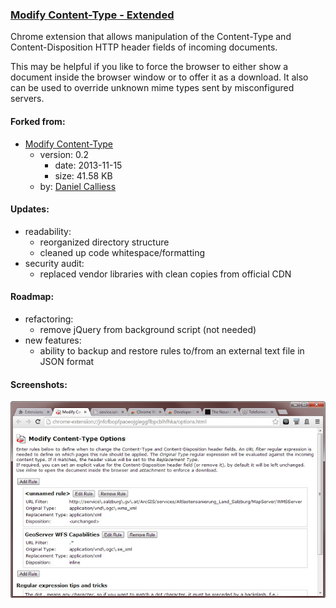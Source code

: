 ### [Modify Content-Type - Extended](https://github.com/warren-bank/crx-modify-content-type)

Chrome extension that allows manipulation of the Content-Type and Content-Disposition HTTP header fields of incoming documents.

This may be helpful if you like to force the browser to either show a document inside the browser window or to offer it as a download.
It also can be used to override unknown mime types sent by misconfigured servers.

#### Forked from:

* [Modify Content-Type](https://chrome.google.com/webstore/detail/modify-content-type/jnfofbopfpaoeojgieggflbpcblhfhka)
  - version: 0.2
    * date: 2013-11-15
    * size: 41.58 KB
  - by: [Daniel Calliess](https://github.com/flansch)

#### Updates:

* readability:
  - reorganized directory structure
  - cleaned up code whitespace/formatting
* security audit:
  - replaced vendor libraries with clean copies from official CDN

#### Roadmap:

* refactoring:
  - remove jQuery from background script (not needed)
* new features:
  - ability to backup and restore rules to/from an external text file in JSON format

#### Screenshots:

![1](./etc/screenshots/1.jpg)
